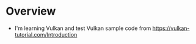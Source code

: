 # Overview
 - I'm learning Vulkan and test Vulkan sample code from https://vulkan-tutorial.com/Introduction
